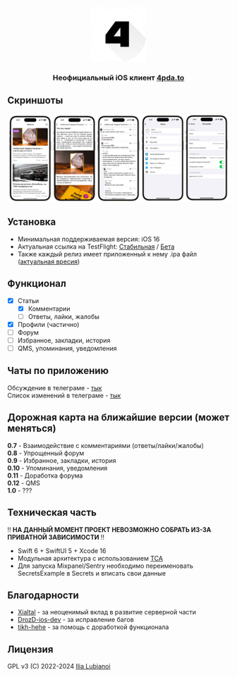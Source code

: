 <p align="center" width="100%">
  <img width="25%" src="ForPDA/images/logo.png">
</p>  
<h3><p align="center">Неофициальный iOS клиент <a href="https://4pda.to/">4pda.to</a></p></h3>

## Скриншоты
![Скриншоты](ForPDA/images/screenshots.png)

## Установка
- Минимальная поддерживаемая версия: iOS 16
- Актуальная ссылка на TestFlight: [Стабильная](https://testflight.apple.com/join/CuI3nlN2) / [Бета](https://testflight.apple.com/join/bE3XxjQ0)
- Также каждый релиз имеет приложенный к нему .ipa файл ([актуальная вресия](https://github.com/SubvertDev/ForPDA/releases/latest))

## Функционал
- [x] Статьи
  - [x] Комментарии
  - [ ] Ответы, лайки, жалобы
- [x] Профили (частично)
- [ ] Форум
- [ ] Избранное, закладки, история
- [ ] QMS, упоминания, уведомления

## Чаты по приложению
Обсуждение в телеграме - [тык](https://t.me/forpda_ios_chat)  
Список изменений в телеграме - [тык](https://t.me/forpda_ios)

## Дорожная карта на ближайшие версии (может меняться)
**0.7** - Взаимодействие с комментариями (ответы/лайки/жалобы)  
**0.8** - Упрощенный форум  
**0.9** - Избранное, закладки, история  
**0.10** - Упоминания, уведомления  
**0.11** - Доработка форума  
**0.12** - QMS  
**1.0** - ???

## Техническая часть
‼️ **НА ДАННЫЙ МОМЕНТ ПРОЕКТ НЕВОЗМОЖНО СОБРАТЬ ИЗ-ЗА ПРИВАТНОЙ ЗАВИСИМОСТИ** ‼️
- Swift 6 + SwiftUI 5 + Xcode 16
- Модульная архитектура с использованием [TCA](https://github.com/pointfreeco/swift-composable-architecture)
- Для запуска Mixpanel/Sentry необходимо переименовать SecretsExample в Secrets и вписать свои данные

## Благодарности
- [Xialtal](https://github.com/Xialtal) - за неоценимый вклад в развитие серверной части
- [DrozD-ios-dev](https://github.com/DrozdD-ios-dev) - за исправление багов
- [tikh-hehe](https://github.com/tikh-hehe) - за помощь с доработкой функционала

## Лицензия
GPL v3 (C) 2022-2024 [Ilia Lubianoi](https://github.com/SubvertDev)
